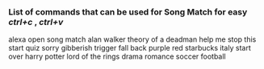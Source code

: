 ### List of commands that can be used for Song Match for easy _ctrl+c_ , _ctrl+v_

alexa open song match
alan walker
theory of a deadman
help me
stop this
start quiz
sorry
gibberish
trigger fall back
purple
red
starbucks
italy
start over
harry potter
lord of the rings
drama
romance
soccer
football
